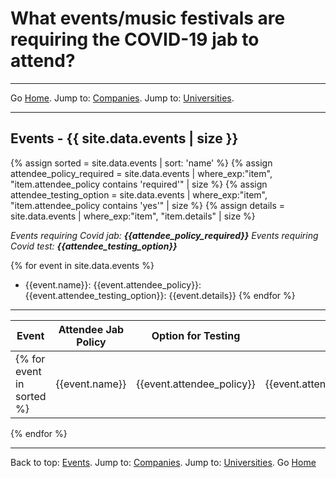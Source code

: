 # What events/music festivals are requiring the COVID-19 jab to attend?

---

Go [Home](/). Jump to: <a href="/companies.html">Companies</a>. Jump to: <a href="/universities.html">Universities</a>.

---
<a name="events"></a>
## Events - {{ site.data.events | size }}
{% assign sorted = site.data.events | sort: 'name' %}
{% assign attendee_policy_required = site.data.events | where_exp:"item", "item.attendee_policy contains 'required'" | size %}
{% assign attendee_testing_option = site.data.events | where_exp:"item", "item.attendee_policy contains 'yes'" | size %}
{% assign details = site.data.events | where_exp:"item", "item.details" | size %}

*Events requiring Covid jab: **{{attendee_policy_required}}***
*Events requiring Covid test: **{{attendee_testing_option}}***

{% for event in site.data.events %}
- {{event.name}}: {{event.attendee_policy}}: {{event.attendee_testing_option}}: {{event.details}} {% endfor %}

--- 

| Event | Attendee Jab Policy | Option for Testing | Details | Last Update |
| --- | --- | --- | --- | --- |
{% for event in sorted %}| {{event.name}} | {{event.attendee_policy}} | {{event.attendee_testing_option}} | {{event.details}} | {{event.last_update}} |
{% endfor %}

---

Back to top: <a href="#events">Events</a>. Jump to: <a href="/companies.html">Companies</a>. Jump to: <a href="/universities.html">Universities</a>. Go [Home](/)
